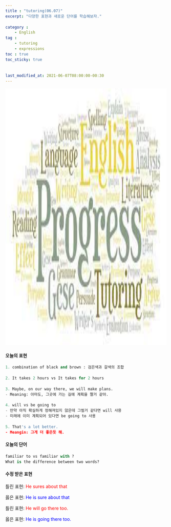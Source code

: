 ```yaml
---
title : "tutoring(06.07)"
excerpt: "다양한 표현과 새로운 단어를 학습해보자."

category :
    - English
tag : 
    - tutoring
    - expressions  
toc : true 
toc_sticky: true


last_modified_at: 2021-06-07T08:00:00-00:30
---
```


<img src='/assets/tutoring.jpg' width = 1000 height = 800>

#### 오늘의 표현

```py
1. combination of black and brown : 검은색과 갈색의 조합

2. It takes 2 hours vs It takes for 2 hours

3. Maybe, on our way there, we will make plans.
- Meaning: 아마도, 그곳에 가는 길에 계획을 짤거 같아. 

4. will vs be going to 
- 만약 아직 확실하게 정해져있지 않은데 그럴거 같다면 will 사용
- 미래에 이미 계획되어 있다면 be going to 사용

5. That's a lot better.
- Meangin: 그게 더 좋은듯 해. 
```

#### 오늘의 단어

```py
familiar to vs familiar with ? 
What is the difference between two words? 
```

#### 수정 받은 표현

틀린 표현: <span style="color:red">He sures about that</span>

옳은 표현: <span style="color:blue">He is sure about that</span>

틀린 표현: <span style="color:red">He will go there too.</span>

옳은 표현: <span style="color:blue">He is going there too.</span>